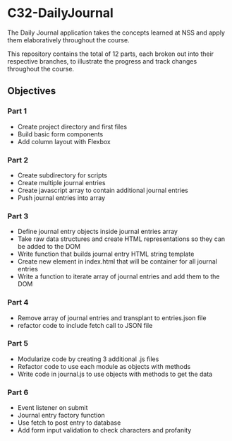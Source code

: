 # C32-DailyJournal

The Daily Journal application takes the concepts learned at NSS and apply them elaboratively throughout the course.

This repository contains the total of 12 parts, each broken out into their respective branches, to illustrate the progress and track changes throughout the course.

## Objectives

### Part 1

- Create project directory and first files
- Build basic form components
- Add column layout with Flexbox

### Part 2

- Create subdirectory for scripts
- Create multiple journal entries
- Create javascript array to contain additional journal entries
- Push journal entries into array

### Part 3

- Define journal entry objects inside journal entries array
- Take raw data structures and create HTML representations so they can be added to the DOM
- Write function that builds journal entry HTML string template
- Create new element in index.html that will be container for all journal entries
- Write a function to iterate array of journal entries and add them to the DOM

### Part 4

- Remove array of journal entries and transplant to entries.json file
- refactor code to include fetch call to JSON file

### Part 5

- Modularize code by creating 3 additional .js files
- Refactor code to use each module as objects with methods
- Write code in journal.js to use objects with methods to get the data

### Part 6

- Event listener on submit
- Journal entry factory function
- Use fetch to post entry to database
- Add form input validation to check characters and profanity
